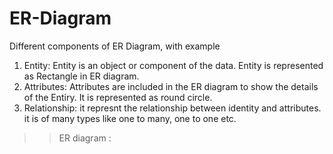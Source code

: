 # ER-Diagram
Different components of ER Diagram, with example
1) Entity: Entity is an object or component of the data. Entity is represented as Rectangle in ER diagram.
2) Attributes: Attributes are included in the ER diagram to show the details of the Entiry. It is represented as round circle.
3) Relationship: it represnt the relationship between identity and attributes. it is of many types like one to many, one to one etc.
>>ER diagram :

